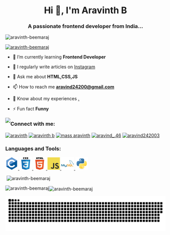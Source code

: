<h1 align="center">Hi 👋, I'm Aravinth B</h1>
<h3 align="center">A passionate frontend developer from India...</h3>



<p align="left"> <img src="https://komarev.com/ghpvc/?username=aravinth-beemaraj&label=Profile%20views&color=0e75b6&style=flat" alt="aravinth-beemaraj" /> </p>

<p align="left"> <a href="https://github.com/ryo-ma/github-profile-trophy"><img src="https://github-profile-trophy.vercel.app/?username=aravinth-beemaraj" alt="aravinth-beemaraj" /></a> </p>

- 🌱 I’m currently learning **Frontend Developer**

- 📝 I regularly write articles on [Instagram](Instagram)

- 💬 Ask me about **HTML,CSS,JS**

- 📫 How to reach me **aravind24200@gmail.com**

- 📄 Know about my experiences [.](.)

- ⚡ Fun fact **Funny**

 <img align="left" src="https://media4.giphy.com/media/v1.Y2lkPTc5MGI3NjExYTk1bnNpcXl4aGZ2dTlhOGhzMnVvZTAzM3B0YXh5OG03NXh3cmhmcCZlcD12MV9pbnRlcm5hbF9naWZfYnlfaWQmY3Q9Zw/qgQUggAC3Pfv687qPC/giphy.gif">



<h3 align="left">Connect with me:</h3>
<p align="left">
<a href="https://dev.to/aravinth" target="blank"><img align="center" src="https://raw.githubusercontent.com/rahuldkjain/github-profile-readme-generator/master/src/images/icons/Social/devto.svg" alt="aravinth" height="30" width="40" /></a>
<a href="https://linkedin.com/in/aravinth b" target="blank"><img align="center" src="https://raw.githubusercontent.com/rahuldkjain/github-profile-readme-generator/master/src/images/icons/Social/linked-in-alt.svg" alt="aravinth b" height="30" width="40" /></a>
<a href="https://fb.com/mass aravinth" target="blank"><img align="center" src="https://raw.githubusercontent.com/rahuldkjain/github-profile-readme-generator/master/src/images/icons/Social/facebook.svg" alt="mass aravinth" height="30" width="40" /></a>
<a href="https://instagram.com/aravind_.46" target="blank"><img align="center" src="https://raw.githubusercontent.com/rahuldkjain/github-profile-readme-generator/master/src/images/icons/Social/instagram.svg" alt="aravind_.46" height="30" width="40" /></a>
<a href="https://www.codechef.com/users/aravind242003" target="blank"><img align="center" src="https://cdn.jsdelivr.net/npm/simple-icons@3.1.0/icons/codechef.svg" alt="aravind242003" height="30" width="40" /></a>
</p>

<h3 align="left">Languages and Tools:</h3>
<p align="left"> <a href="https://www.cprogramming.com/" target="_blank" rel="noreferrer"> <img src="https://raw.githubusercontent.com/devicons/devicon/master/icons/c/c-original.svg" alt="c" width="40" height="40"/> </a> <a href="https://www.w3schools.com/css/" target="_blank" rel="noreferrer"> <img src="https://raw.githubusercontent.com/devicons/devicon/master/icons/css3/css3-original-wordmark.svg" alt="css3" width="40" height="40"/> </a> <a href="https://www.w3.org/html/" target="_blank" rel="noreferrer"> <img src="https://raw.githubusercontent.com/devicons/devicon/master/icons/html5/html5-original-wordmark.svg" alt="html5" width="40" height="40"/> </a> <a href="https://developer.mozilla.org/en-US/docs/Web/JavaScript" target="_blank" rel="noreferrer"> <img src="https://raw.githubusercontent.com/devicons/devicon/master/icons/javascript/javascript-original.svg" alt="javascript" width="40" height="40"/> </a> <a href="https://www.mysql.com/" target="_blank" rel="noreferrer"> <img src="https://raw.githubusercontent.com/devicons/devicon/master/icons/mysql/mysql-original-wordmark.svg" alt="mysql" width="40" height="40"/> </a> <a href="https://www.python.org" target="_blank" rel="noreferrer"> <img src="https://raw.githubusercontent.com/devicons/devicon/master/icons/python/python-original.svg" alt="python" width="40" height="40"/> </a> </p>
<p>&nbsp;<img align="center" src="https://github-readme-stats.vercel.app/api?username=aravinth-beemaraj&show_icons=true&locale=en" alt="aravinth-beemaraj" /></p>

<p><img align="left" src="https://github-readme-stats.vercel.app/api/top-langs?username=aravinth-beemaraj&show_icons=true&locale=en&layout=compact" alt="aravinth-beemaraj" /></p>
<p><img align="center" src="https://github-readme-streak-stats.herokuapp.com/?user=aravinth-beemaraj&" alt="aravinth-beemaraj" /></p>


![snake animation](https://github.com/Aravinth-Beemaraj/Aravinth-Beemaraj/blob/output/snake.svg)
